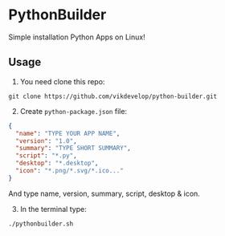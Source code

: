 # PythonBuilder
Simple installation Python Apps on Linux!

## Usage
1. You need clone this repo:
```
git clone https://github.com/vikdevelop/python-builder.git
```
2. Create `python-package.json` file:
```json
{
  "name": "TYPE YOUR APP NAME",
  "version": "1.0",
  "summary": "TYPE SHORT SUMMARY",
  "script": "*.py",
  "desktop": "*.desktop",
  "icon": "*.png/*.svg/*.ico..."
}
```
And type name, version, summary, script, desktop & icon.

3. In the terminal type:
```sh
./pythonbuilder.sh
```
